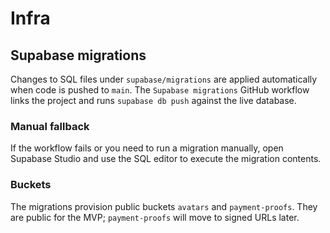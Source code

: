 # Infra

## Supabase migrations

Changes to SQL files under `supabase/migrations` are applied automatically when code is pushed to `main`.
The `Supabase migrations` GitHub workflow links the project and runs `supabase db push` against the live database.

### Manual fallback

If the workflow fails or you need to run a migration manually, open Supabase Studio and use the SQL editor to execute the migration contents.

### Buckets

The migrations provision public buckets `avatars` and `payment-proofs`. They are public for the MVP;
`payment-proofs` will move to signed URLs later.
